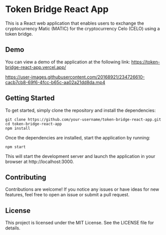 
# Token Bridge React App

This is a React web application that enables users to exchange the cryptocurrency Matic (MATIC) for the cryptocurrency Celo (CELO) using a token bridge.

## Demo

You can view a demo of the application at the following link: https://token-bridge-react-app.vercel.app/

https://user-images.githubusercontent.com/20168921/234726610-cacb7cb8-69f6-4fcc-b65c-aa02a21dd8da.mp4


## Getting Started

To get started, simply clone the repository and install the dependencies:

```
git clone https://github.com/your-username/token-bridge-react-app.git
cd token-bridge-react-app
npm install
````

Once the dependencies are installed, start the application by running:

```
npm start
```

This will start the development server and launch the application in your browser at http://localhost:3000.

## Contributing

Contributions are welcome! If you notice any issues or have ideas for new features, feel free to open an issue or submit a pull request.

## License

This project is licensed under the MIT License. See the LICENSE file for details.


